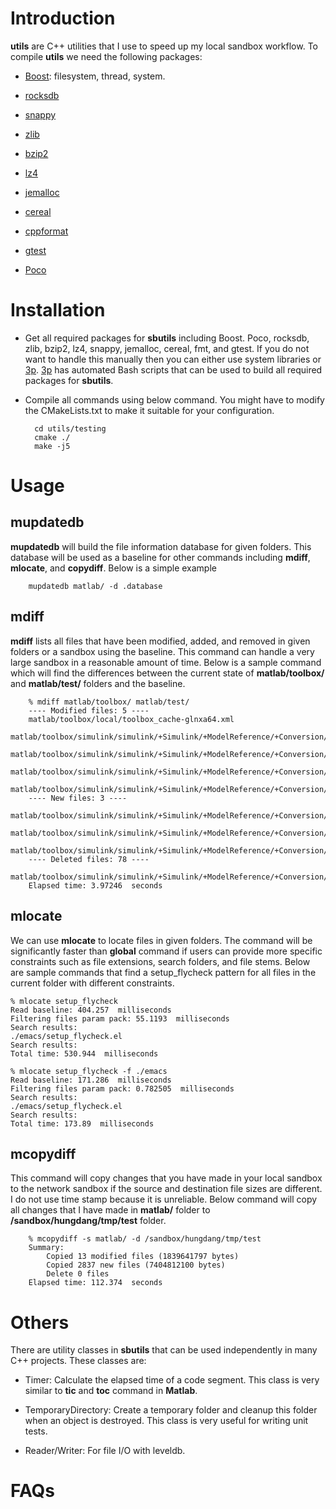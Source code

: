 # Introduction #
**utils** are C++ utilities that I use to speed up my local sandbox workflow. To compile **utils** we need the following packages:

* [Boost](http://www.boost.org/): filesystem, thread, system.

* [rocksdb](http://rocksdb.org/)

* [snappy](http://google.github.io/snappy/)

* [zlib](http://zlib.net/)

* [bzip2](http://www.bzip.org/)

* [lz4](https://github.com/Cyan4973/lz4)

* [jemalloc](https://github.com/jemalloc)

* [cereal](http://uscilab.github.io/cereal/)

* [cppformat](https://github.com/cppformat/cppformat)

* [gtest](https://github.com/google/googletest)

* [Poco](http://pocoproject.org/)

# Installation #
* Get all required packages for **sbutils** including Boost. Poco, rocksdb, zlib, bzip2, lz4, snappy, jemalloc, cereal, fmt, and gtest. If you do not want to handle this manually then you can either use system libraries or [3p](https://github.com/hungptit/3p). [3p](https://github.com/hungptit/3p) has automated Bash scripts that can be used to build all required packages for **sbutils**.
* Compile all commands using below command. You might have to modify the CMakeLists.txt to make it suitable for your configuration.

        cd utils/testing
        cmake ./
        make -j5

# Usage #

## mupdatedb ##

**mupdatedb** will build the file information database for given folders. This database will be used as a baseline for other commands including **mdiff**, **mlocate**, and **copydiff**. Below is a simple example

        mupdatedb matlab/ -d .database

## mdiff ##

**mdiff** lists all files that have been modified, added, and removed in given folders or a sandbox using the baseline. This command can handle a very large sandbox in a reasonable amount of time. Below is a sample command which will find the differences between the current state of **matlab/toolbox/** and **matlab/test/** folders and the baseline.

        % mdiff matlab/toolbox/ matlab/test/
        ---- Modified files: 5 ----
        matlab/toolbox/local/toolbox_cache-glnxa64.xml
        matlab/toolbox/simulink/simulink/+Simulink/+ModelReference/+Conversion/CopyGraphicalInfo.m
        matlab/toolbox/simulink/simulink/+Simulink/+ModelReference/+Conversion/CheckModelForConversion.m
        matlab/toolbox/simulink/simulink/+Simulink/+ModelReference/+Conversion/ConversionData.m
        matlab/toolbox/simulink/simulink/+Simulink/+ModelReference/+Conversion/SubsystemConversion.m
        ---- New files: 3 ----
        matlab/toolbox/simulink/simulink/+Simulink/+ModelReference/+Conversion/CopyGraphicalInfo.m~
        matlab/toolbox/simulink/simulink/+Simulink/+ModelReference/+Conversion/ConversionData.m~
        matlab/toolbox/simulink/simulink/+Simulink/+ModelReference/+Conversion/CheckModelForConversion.m~
        ---- Deleted files: 78 ----
        matlab/toolbox/simulink/simulink/+Simulink/+ModelReference/+Conversion/SubsystemConversion.m~
        Elapsed time: 3.97246  seconds
        

## mlocate ##

We can use **mlocate** to locate files in given folders. The command will be significantly faster than **global** command if users can provide more specific constraints such as file extensions, search folders, and file stems. Below are sample commands that find a setup_flycheck pattern for all files in the current folder with different constraints.

    % mlocate setup_flycheck
    Read baseline: 404.257  milliseconds
    Filtering files param pack: 55.1193  milliseconds
    Search results: 
    ./emacs/setup_flycheck.el
    Search results: 
    Total time: 530.944  milliseconds

    % mlocate setup_flycheck -f ./emacs
    Read baseline: 171.286  milliseconds
    Filtering files param pack: 0.782505  milliseconds
    Search results: 
    ./emacs/setup_flycheck.el
    Search results: 
    Total time: 173.89  milliseconds


## mcopydiff ##

This command will copy changes that you have made in your local sandbox to the network sandbox if the source and destination file sizes are different. I do not use time stamp because it is unreliable. Below command will copy all changes that I have made in **matlab/** folder to **/sandbox/hungdang/tmp/test** folder.

        % mcopydiff -s matlab/ -d /sandbox/hungdang/tmp/test
        Summary:
        	Copied 13 modified files (1839641797 bytes)
        	Copied 2837 new files (7404812100 bytes)
        	Delete 0 files
        Elapsed time: 112.374  seconds

# Others #

There are utility classes in **sbutils** that can be used independently in many C++ projects. These classes are:

* Timer: Calculate the elapsed time of a code segment. This class is very similar to **tic** and **toc** command in **Matlab**.

* TemporaryDirectory: Create a temporary folder and cleanup this folder when an object is destroyed. This class is very useful for writing unit tests.

* Reader/Writer: For file I/O with leveldb.

# FAQs #
